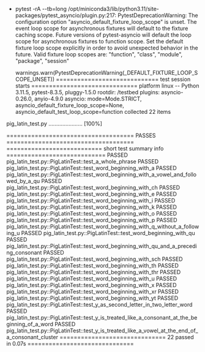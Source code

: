 + pytest -rA --tb=long
/opt/miniconda3/lib/python3.11/site-packages/pytest_asyncio/plugin.py:217: PytestDeprecationWarning: The configuration option "asyncio_default_fixture_loop_scope" is unset.
The event loop scope for asynchronous fixtures will default to the fixture caching scope. Future versions of pytest-asyncio will default the loop scope for asynchronous fixtures to function scope. Set the default fixture loop scope explicitly in order to avoid unexpected behavior in the future. Valid fixture loop scopes are: "function", "class", "module", "package", "session"

  warnings.warn(PytestDeprecationWarning(_DEFAULT_FIXTURE_LOOP_SCOPE_UNSET))
============================= test session starts ==============================
platform linux -- Python 3.11.5, pytest-8.3.5, pluggy-1.5.0
rootdir: /testbed
plugins: asyncio-0.26.0, anyio-4.9.0
asyncio: mode=Mode.STRICT, asyncio_default_fixture_loop_scope=None, asyncio_default_test_loop_scope=function
collected 22 items

pig_latin_test.py ......................                                 [100%]

==================================== PASSES ====================================
=========================== short test summary info ============================
PASSED pig_latin_test.py::PigLatinTest::test_a_whole_phrase
PASSED pig_latin_test.py::PigLatinTest::test_word_beginning_with_a
PASSED pig_latin_test.py::PigLatinTest::test_word_beginning_with_a_vowel_and_followed_by_a_qu
PASSED pig_latin_test.py::PigLatinTest::test_word_beginning_with_ch
PASSED pig_latin_test.py::PigLatinTest::test_word_beginning_with_e
PASSED pig_latin_test.py::PigLatinTest::test_word_beginning_with_i
PASSED pig_latin_test.py::PigLatinTest::test_word_beginning_with_k
PASSED pig_latin_test.py::PigLatinTest::test_word_beginning_with_o
PASSED pig_latin_test.py::PigLatinTest::test_word_beginning_with_p
PASSED pig_latin_test.py::PigLatinTest::test_word_beginning_with_q_without_a_following_u
PASSED pig_latin_test.py::PigLatinTest::test_word_beginning_with_qu
PASSED pig_latin_test.py::PigLatinTest::test_word_beginning_with_qu_and_a_preceding_consonant
PASSED pig_latin_test.py::PigLatinTest::test_word_beginning_with_sch
PASSED pig_latin_test.py::PigLatinTest::test_word_beginning_with_th
PASSED pig_latin_test.py::PigLatinTest::test_word_beginning_with_thr
PASSED pig_latin_test.py::PigLatinTest::test_word_beginning_with_u
PASSED pig_latin_test.py::PigLatinTest::test_word_beginning_with_x
PASSED pig_latin_test.py::PigLatinTest::test_word_beginning_with_xr
PASSED pig_latin_test.py::PigLatinTest::test_word_beginning_with_yt
PASSED pig_latin_test.py::PigLatinTest::test_y_as_second_letter_in_two_letter_word
PASSED pig_latin_test.py::PigLatinTest::test_y_is_treated_like_a_consonant_at_the_beginning_of_a_word
PASSED pig_latin_test.py::PigLatinTest::test_y_is_treated_like_a_vowel_at_the_end_of_a_consonant_cluster
============================== 22 passed in 0.07s ==============================
